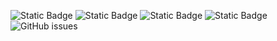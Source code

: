 ![Static Badge](https://img.shields.io/badge/blacklists-60-000000) ![Static Badge](https://img.shields.io/badge/blacklisted-3087936-cc0000) ![Static Badge](https://img.shields.io/badge/whitelisted-2244-00CC00) ![Static Badge](https://img.shields.io/badge/streaming_blacklist-28107-000000) ![GitHub issues](https://img.shields.io/github/issues/fabriziosalmi/blacklists)
